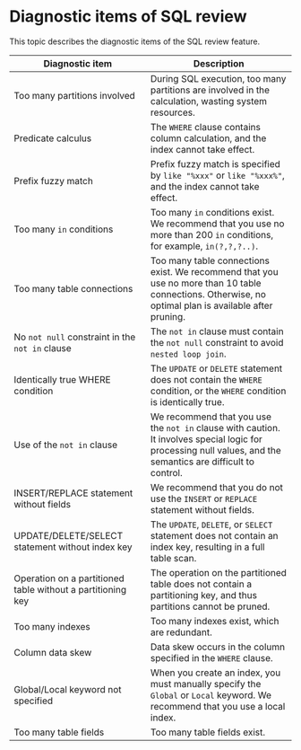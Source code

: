 # Diagnostic items of SQL review

This topic describes the diagnostic items of the SQL review feature.

| Diagnostic item | Description |
|-----------------------------------------------|-------------------------------------------------------------------|
| Too many partitions involved | During SQL execution, too many partitions are involved in the calculation, wasting system resources.  |
| Predicate calculus | The `WHERE` clause contains column calculation, and the index cannot take effect.  |
| Prefix fuzzy match | Prefix fuzzy match is specified by `like "%xxx"` or `like "%xxx%"`, and the index cannot take effect.  |
| Too many `in` conditions | Too many `in` conditions exist. We recommend that you use no more than 200 `in` conditions, for example, `in(?,?,?..)`.  |
| Too many table connections | Too many table connections exist. We recommend that you use no more than 10 table connections. Otherwise, no optimal plan is available after pruning.  |
| No `not null` constraint in the `not in` clause | The `not in` clause must contain the `not null` constraint to avoid `nested loop join`.  |
| Identically true WHERE condition | The `UPDATE` or `DELETE` statement does not contain the `WHERE` condition, or the `WHERE` condition is identically true.  |
| Use of the `not in` clause | We recommend that you use the `not in` clause with caution. It involves special logic for processing null values, and the semantics are difficult to control.  |
| INSERT/REPLACE statement without fields | We recommend that you do not use the `INSERT` or `REPLACE` statement without fields.  |
| UPDATE/DELETE/SELECT statement without index key | The `UPDATE`, `DELETE`, or `SELECT` statement does not contain an index key, resulting in a full table scan.  |
| Operation on a partitioned table without a partitioning key | The operation on the partitioned table does not contain a partitioning key, and thus partitions cannot be pruned.  |
| Too many indexes | Too many indexes exist, which are redundant.  |
| Column data skew | Data skew occurs in the column specified in the `WHERE` clause.  |
| Global/Local keyword not specified | When you create an index, you must manually specify the `Global` or `Local` keyword. We recommend that you use a local index.  |
| Too many table fields | Too many table fields exist.  |